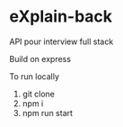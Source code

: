 # eXplain-back
API pour interview full stack

Build on express


To run locally

1. git clone 
2. npm i
3. npm run start
